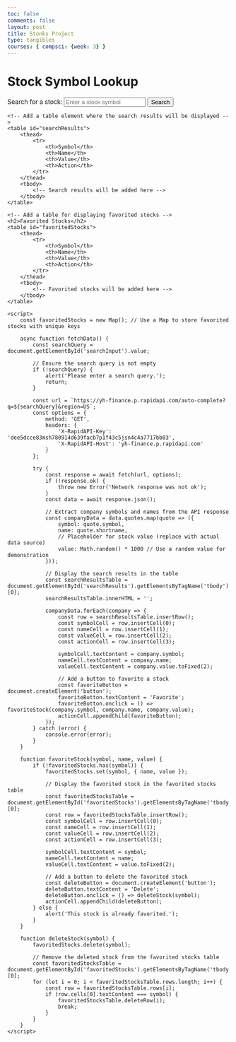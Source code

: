 ```yaml
---
toc: false
comments: false
layout: post
title: Stonks Project
type: tangibles
courses: { compsci: {week: 3} }
---
```


<html lang="en">
<head>
    <meta charset="UTF-8">
    <meta name="viewport" content="width=device-width, initial-scale=1.0">
    <title>Yahoo Finance Auto-Complete</title>
</head>
<body>
    <h1>Stock Symbol Lookup</h1>
    <label for="searchInput">Search for a stock:</label>
    <input type="text" id="searchInput" placeholder="Enter a stock symbol">
    <button onclick="fetchData()">Search</button>

    <!-- Add a table element where the search results will be displayed -->
    <table id="searchResults">
        <thead>
            <tr>
                <th>Symbol</th>
                <th>Name</th>
                <th>Value</th>
                <th>Action</th>
            </tr>
        </thead>
        <tbody>
            <!-- Search results will be added here -->
        </tbody>
    </table>

    <!-- Add a table for displaying favorited stocks -->
    <h2>Favorited Stocks</h2>
    <table id="favoritedStocks">
        <thead>
            <tr>
                <th>Symbol</th>
                <th>Name</th>
                <th>Value</th>
                <th>Action</th>
            </tr>
        </thead>
        <tbody>
            <!-- Favorited stocks will be added here -->
        </tbody>
    </table>

    <script>
        const favoritedStocks = new Map(); // Use a Map to store favorited stocks with unique keys

        async function fetchData() {
            const searchQuery = document.getElementById('searchInput').value;
            
            // Ensure the search query is not empty
            if (!searchQuery) {
                alert('Please enter a search query.');
                return;
            }

            const url = `https://yh-finance.p.rapidapi.com/auto-complete?q=${searchQuery}&region=US`;
            const options = {
                method: 'GET',
                headers: {
                    'X-RapidAPI-Key': 'dee5dcce83msh780914d639facb7p1f43c5jsn4c4a7717bb03',
                    'X-RapidAPI-Host': 'yh-finance.p.rapidapi.com'
                }
            };

            try {
                const response = await fetch(url, options);
                if (!response.ok) {
                    throw new Error('Network response was not ok');
                }
                const data = await response.json();

                // Extract company symbols and names from the API response
                const companyData = data.quotes.map(quote => ({
                    symbol: quote.symbol,
                    name: quote.shortname,
                    // Placeholder for stock value (replace with actual data source)
                    value: Math.random() * 1000 // Use a random value for demonstration
                }));

                // Display the search results in the table
                const searchResultsTable = document.getElementById('searchResults').getElementsByTagName('tbody')[0];
                searchResultsTable.innerHTML = '';

                companyData.forEach(company => {
                    const row = searchResultsTable.insertRow();
                    const symbolCell = row.insertCell(0);
                    const nameCell = row.insertCell(1);
                    const valueCell = row.insertCell(2);
                    const actionCell = row.insertCell(3);

                    symbolCell.textContent = company.symbol;
                    nameCell.textContent = company.name;
                    valueCell.textContent = company.value.toFixed(2);

                    // Add a button to favorite a stock
                    const favoriteButton = document.createElement('button');
                    favoriteButton.textContent = 'Favorite';
                    favoriteButton.onclick = () => favoriteStock(company.symbol, company.name, company.value);
                    actionCell.appendChild(favoriteButton);
                });
            } catch (error) {
                console.error(error);
            }
        }

        function favoriteStock(symbol, name, value) {
            if (!favoritedStocks.has(symbol)) {
                favoritedStocks.set(symbol, { name, value });

                // Display the favorited stock in the favorited stocks table
                const favoritedStocksTable = document.getElementById('favoritedStocks').getElementsByTagName('tbody')[0];
                const row = favoritedStocksTable.insertRow();
                const symbolCell = row.insertCell(0);
                const nameCell = row.insertCell(1);
                const valueCell = row.insertCell(2);
                const actionCell = row.insertCell(3);

                symbolCell.textContent = symbol;
                nameCell.textContent = name;
                valueCell.textContent = value.toFixed(2);

                // Add a button to delete the favorited stock
                const deleteButton = document.createElement('button');
                deleteButton.textContent = 'Delete';
                deleteButton.onclick = () => deleteStock(symbol);
                actionCell.appendChild(deleteButton);
            } else {
                alert('This stock is already favorited.');
            }
        }

        function deleteStock(symbol) {
            favoritedStocks.delete(symbol);

            // Remove the deleted stock from the favorited stocks table
            const favoritedStocksTable = document.getElementById('favoritedStocks').getElementsByTagName('tbody')[0];
            for (let i = 0; i < favoritedStocksTable.rows.length; i++) {
                const row = favoritedStocksTable.rows[i];
                if (row.cells[0].textContent === symbol) {
                    favoritedStocksTable.deleteRow(i);
                    break;
                }
            }
        }
    </script>
</body>
</html>




